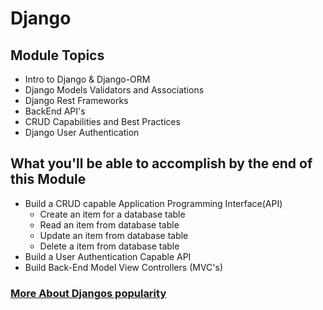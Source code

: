 # Django

## Module Topics

- Intro to Django & Django-ORM
- Django Models Validators and Associations
- Django Rest Frameworks
- BackEnd API's
- CRUD Capabilities and Best Practices
- Django User Authentication

## What you'll be able to accomplish by the end of this Module

- Build a CRUD capable Application Programming Interface(API)
  - Create an item for a database table
  - Read an item from database table
  - Update an item from database table
  - Delete a item from database table
- Build a User Authentication Capable API
- Build Back-End Model View Controllers (MVC's)

### [**More About Djangos popularity**](https://lp.jetbrains.com/django-developer-survey-2021-486/)
